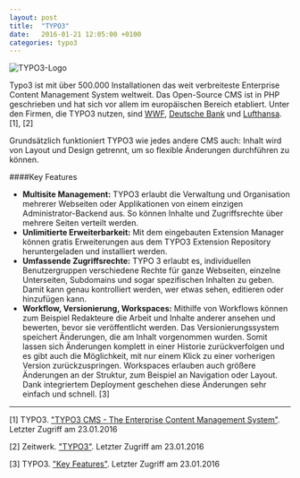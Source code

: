```yaml
---
layout: post
title:  "TYPO3"
date:   2016-01-21 12:05:00 +0100
categories: typo3
---
```


![TYPO3-Logo](http://www.typo3-probleme.de/wp-content/uploads/2015/01/typo3_signet.png)

Typo3 ist mit über 500.000 Installationen das weit verbreiteste Enterprise Content Management System weltweit. Das Open-Source CMS ist in PHP geschrieben und hat sich vor allem im europäischen Bereich etabliert. Unter den Firmen, die TYPO3 nutzen, sind [WWF](http://www.worldwildlife.org/), [Deutsche Bank](https://www.db.com/index_e.htm) und [Lufthansa](http://www.lufthansa.com/online/portal/lh/at/homepage).[1], [2]

Grundsätzlich funktioniert TYPO3 wie jedes andere CMS auch: Inhalt wird von Layout und Design getrennt, um so flexible Änderungen durchführen zu können.

####Key Features

* **Multisite Management:** TYPO3 erlaubt die Verwaltung und Organisation mehrerer Webseiten oder Applikationen von einem einzigen Administrator-Backend aus. So können Inhalte und Zugriffsrechte über mehrere Seiten verteilt werden.
* **Unlimitierte Erweiterbarkeit:** Mit dem eingebauten Extension Manager können gratis Erweiterungen aus dem TYPO3 Extension Repository heruntergeladen und installiert werden.
* **Umfassende Zugriffsrechte:** TYPO 3 erlaubt es, individuellen Benutzergruppen verschiedene Rechte für ganze Webseiten, einzelne Unterseiten, Subdomains und sogar spezifischen Inhalten zu geben. Damit kann genau kontrolliert werden, wer etwas sehen, editieren oder hinzufügen kann.
* **Workflow, Versionierung, Workspaces:** Mithilfe von Workflows können zum Beispiel Redakteure die Arbeit und Inhalte anderer ansehen und bewerten, bevor sie veröffentlicht werden. 
Das Versionierungssystem speichert Änderungen, die am Inhalt vorgenommen wurden. Somit lassen sich Änderungen komplett in einer Historie zurückverfolgen und es gibt auch die Möglichkeit, mit nur einem Klick zu einer vorherigen Version zurückzuspringen.
Workspaces erlauben auch größere Änderungen an der Struktur, zum Beispiel an Navigation oder Layout. Dank integriertem Deployment geschehen diese Änderungen sehr einfach und schnell. [3]



***

[1] TYPO3. ["TYPO3 CMS - The Enterprise Content Management System"](https://typo3.org/typo3-cms/overview/). Letzter Zugriff am 23.01.2016

[2] Zeitwerk. ["TYPO3"](http://www.zeitwerk.com/typo3-about.html). Letzter Zugriff am 23.01.2016

[3] TYPO3. ["Key Features"](https://typo3.org/typo3-cms/key-features/). Letzter Zugriff am 23.01.2016